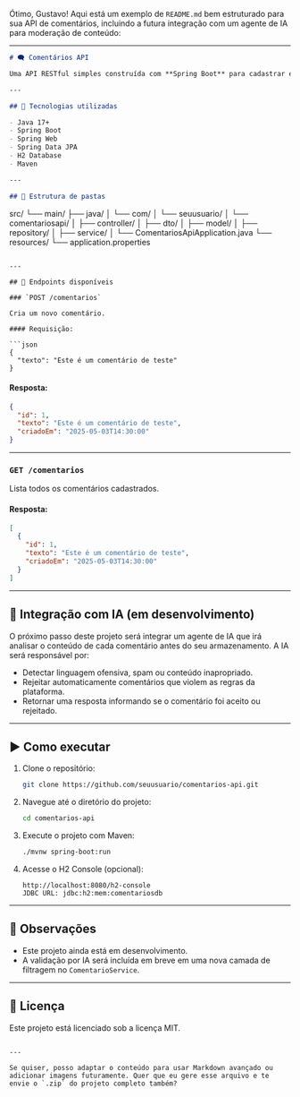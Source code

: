 Ótimo, Gustavo! Aqui está um exemplo de `README.md` bem estruturado para sua API de comentários, incluindo a futura integração com um agente de IA para moderação de conteúdo:

---

```markdown
# 🗨️ Comentários API

Uma API RESTful simples construída com **Spring Boot** para cadastrar e listar comentários. Esta API será integrada com um **agente de inteligência artificial** que verificará se os comentários são apropriados antes de serem publicados.

---

## 🔧 Tecnologias utilizadas

- Java 17+
- Spring Boot
- Spring Web
- Spring Data JPA
- H2 Database
- Maven

---

## 📂 Estrutura de pastas

```

src/
└── main/
├── java/
│   └── com/
│       └── seuusuario/
│           └── comentariosapi/
│               ├── controller/
│               ├── dto/
│               ├── model/
│               ├── repository/
│               ├── service/
│               └── ComentariosApiApplication.java
└── resources/
└── application.properties

````

---

## 📌 Endpoints disponíveis

### `POST /comentarios`

Cria um novo comentário.

#### Requisição:

```json
{
  "texto": "Este é um comentário de teste"
}
````

#### Resposta:

```json
{
  "id": 1,
  "texto": "Este é um comentário de teste",
  "criadoEm": "2025-05-03T14:30:00"
}
```

---

### `GET /comentarios`

Lista todos os comentários cadastrados.

#### Resposta:

```json
[
  {
    "id": 1,
    "texto": "Este é um comentário de teste",
    "criadoEm": "2025-05-03T14:30:00"
  }
]
```

---

## 🧠 Integração com IA (em desenvolvimento)

O próximo passo deste projeto será integrar um agente de IA que irá analisar o conteúdo de cada comentário antes do seu armazenamento. A IA será responsável por:

* Detectar linguagem ofensiva, spam ou conteúdo inapropriado.
* Rejeitar automaticamente comentários que violem as regras da plataforma.
* Retornar uma resposta informando se o comentário foi aceito ou rejeitado.

---

## ▶️ Como executar

1. Clone o repositório:

   ```bash
   git clone https://github.com/seuusuario/comentarios-api.git
   ```

2. Navegue até o diretório do projeto:

   ```bash
   cd comentarios-api
   ```

3. Execute o projeto com Maven:

   ```bash
   ./mvnw spring-boot:run
   ```

4. Acesse o H2 Console (opcional):

   ```
   http://localhost:8080/h2-console
   JDBC URL: jdbc:h2:mem:comentariosdb
   ```

---

## 📌 Observações

* Este projeto ainda está em desenvolvimento.
* A validação por IA será incluída em breve em uma nova camada de filtragem no `ComentarioService`.

---

## 📄 Licença

Este projeto está licenciado sob a licença MIT.

```

---

Se quiser, posso adaptar o conteúdo para usar Markdown avançado ou adicionar imagens futuramente. Quer que eu gere esse arquivo e te envie o `.zip` do projeto completo também?
```
